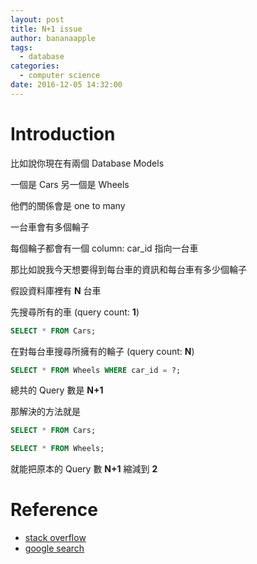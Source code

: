 ```yaml
---
layout: post
title: N+1 issue
author: bananaapple
tags:
  - database
categories:
  - computer science
date: 2016-12-05 14:32:00
---
```

# Introduction

比如說你現在有兩個 Database Models

一個是 Cars 另一個是 Wheels

他們的關係會是 one to many

一台車會有多個輪子

每個輪子都會有一個 column: car_id 指向一台車

那比如說我今天想要得到每台車的資訊和每台車有多少個輪子

假設資料庫裡有 **N** 台車

先搜尋所有的車 (query count: **1**)

```sql
SELECT * FROM Cars;
```

在對每台車搜尋所擁有的輪子 (query count: **N**)

```sql
SELECT * FROM Wheels WHERE car_id = ?;
```

總共的 Query 數是 **N+1**

那解決的方法就是

```sql
SELECT * FROM Cars;
```

```sql
SELECT * FROM Wheels;
```

就能把原本的 Query 數 **N+1** 縮減到 **2**


# Reference

- [stack overflow](http://stackoverflow.com/questions/97197/what-is-the-n1-selects-issue)
- [google search](https://secure.phabricator.com/book/phabcontrib/article/n_plus_one/)